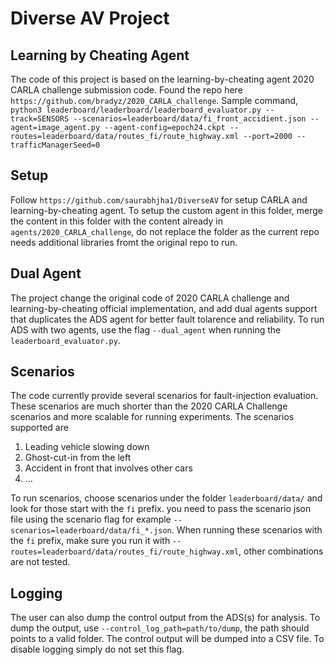 # Diverse AV Project
## Learning by Cheating Agent
The code of this project is based on the learning-by-cheating agent 2020 CARLA challenge submission code. Found the repo here `https://github.com/bradyz/2020_CARLA_challenge`. Sample command, `python3 leaderboard/leaderboard/leaderboard_evaluator.py --track=SENSORS --scenarios=leaderboard/data/fi_front_accidient.json --agent=image_agent.py --agent-config=epoch24.ckpt --routes=leaderboard/data/routes_fi/route_highway.xml --port=2000 --trafficManagerSeed=0`

## Setup
Follow `https://github.com/saurabhjha1/DiverseAV` for setup CARLA and learning-by-cheating agent. To setup the custom agent in this folder, merge the content in this folder with the content already in `agents/2020_CARLA_challenge`, do not replace the folder as the current repo needs additional libraries fromt the original repo to run. 

## Dual Agent
The project change the original code of 2020 CARLA challenge and learning-by-cheating official implementation, and add dual agents support that duplicates the ADS agent for better fault tolarence and reliability. To run ADS with two agents, use the flag `--dual_agent` when running the `leaderboard_evaluator.py`.


## Scenarios
The code currently provide several scenarios for fault-injection evaluation. These scenarios are much shorter than the 2020 CARLA Challenge scenarios and more scalable for running experiments. The scenarios supported are
1. Leading vehicle slowing down 
2. Ghost-cut-in from the left
3. Accident in front that involves other cars
4. ...

To run scenarios, choose scenarios under the folder `leaderboard/data/` and look for those start with the `fi` prefix. you need to pass the scenario json file using the scenario flag for example `--scenarios=leaderboard/data/fi_*.json`. When running these scenarios with the `fi` prefix, make sure you run it with `--routes=leaderboard/data/routes_fi/route_highway.xml`, other combinations are not tested.

## Logging
The user can also dump the control output from the ADS(s) for analysis. To dump the output, use `--control_log_path=path/to/dump`, the path should points to a valid folder. The control output will be dumped into a CSV file. To disable logging simply do not set this flag. 
